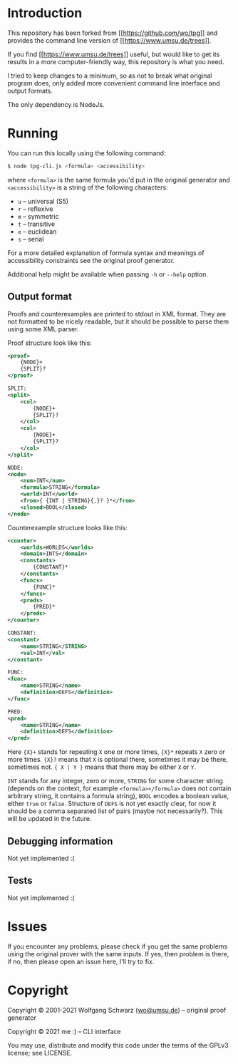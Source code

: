 # Introduction
This repository has been forked from [[https://github.com/wo/tpg]] and provides the command line version of
[[https://www.umsu.de/trees]].

If you find [[https://www.umsu.de/trees]] useful, but would like to get its results in a more computer-friendly way,
this repository is what you need.

I tried to keep changes to a minimum, so as not to break what original program does, only added more convenient 
command line interface and output formats.

The only dependency is NodeJs.

# Running

You can run this locally using the following command:
```bash
$ node tpg-cli.js <formula> <accessibility>
```
where `<formula>` is the same formula you'd put in the original generator and `<accessibility>` is a string of the
following characters:
 - `u` – universal (S5)
 - `r` – reflexive
 - `m` – symmetric
 - `t` – transitive
 - `e` – euclidean
 - `s` – serial

For a more detailed explanation of formula syntax and meanings of accessibility constraints see the original proof
generator.

Additional help might be available when passing `-h` or `--help` option.

## Output format

Proofs and counterexamples are printed to stdout in XML format. They are not formatted to be nicely readable, but it
should be possible to parse them using some XML parser.

Proof structure look like this:
```xml
<proof>
    {NODE}+
    {SPLIT}?
</proof>

SPLIT:
<split>
    <col>
        {NODE}+
        {SPLIT}?
    </col>
    <col>
        {NODE}+
        {SPLIT}?
    </col>
</split>

NODE:
<node>
    <num>INT</num>
    <formula>STRING</formula>
    <world>INT</world>
    <from>{ {INT | STRING}{,}? }*</from>
    <closed>BOOL</closed>
</node>
```

Counterexample structure looks like this:
```xml
<counter>
    <worlds>WORLDS</worlds>
    <domain>INTS</domain>
    <constants>
        {CONSTANT}*
    </constants>
    <funcs>
        {FUNC}*
    </funcs>
    <preds>
        {PRED}*
    </preds>
</counter>

CONSTANT:
<constant>
    <name>STRING</STRING>
    <val>INT</val>
</constant>

FUNC:
<func>
    <name>STRING</name>
    <definition>DEFS</definition>
</func>

PRED:
<pred>
    <name>STRING</name>
    <definition>DEFS</definition>
</pred>
```

Here `{X}+` stands for repeating `X` one or more times, `{X}*` repeats `X` zero or more times. `{X}?` means that `X`
is optional there, sometimes it may be there, sometimes not. `{ X | Y }` means that there may be either `X` or `Y`.

`INT` stands for any integer, zero or more, `STRING` for some character string (depends on the context, for example
`<formula></formula>` does not contain arbitrary string, it contains a formula string), `BOOL` encodes a boolean 
value, either `true` or `false`. Structure of `DEFS` is not yet exactly clear, for now it should be a comma 
separated list of pairs (maybe not necessarily?). This will be updated in the future.

[//]: # (TODO: review output format)

## Debugging information

Not yet implemented :(

## Tests

Not yet implemented :(

# Issues

If you encounter any problems, please check if you get the same problems using the original prover with the same
inputs. If yes, then problem is there, if no, then please open an issue here, I'll try to fix.

# Copyright

Copyright © 2001-2021 Wolfgang Schwarz (wo@umsu.de) – original proof generator

Copyright © 2021 me :) – CLI interface

You may use, distribute and modify this code under the terms of the GPLv3 license; see LICENSE.
